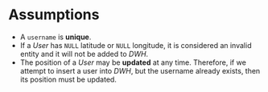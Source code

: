 # Assumptions

* A `username` is **unique**.
* If a _User_ has `NULL` latitude or `NULL` longitude, it is considered an invalid entity and it will not be added to _DWH_.
* The position of a _User_ may be **updated** at any time. Therefore, if we attempt to insert a user into _DWH_, but the username already exists, then its position must be updated.

